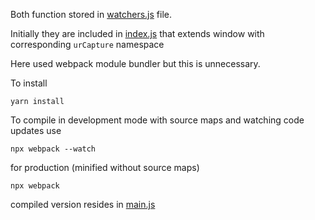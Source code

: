 Both function stored in [watchers.js](src/functions/watchers.js) file.

Initially they are included in [index.js](src/index.js) that extends window with corresponding 
`urCapture` namespace

Here used webpack module bundler but this is unnecessary.

To install 
```
yarn install
```
To compile in development mode with source maps and watching code updates use 
```
npx webpack --watch
```
for production (minified without source maps)
```
npx webpack
```
compiled version resides in [main.js](dist/main.js)
